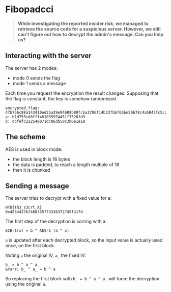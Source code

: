 # Fibopadcci

> **While investigating the reported insider risk, we managed to retrieve the**
> **source code for a suspicious server. However, we still can't figure out how to**
> **decrypt the admin's message. Can you help us?**

## Interacting with the server

The server has 2 modes:
- mode 0 sends the flag
- mode 1 sends a message

Each time you request the encryption the result changes. Supposing that the flag
is constant, the key is somehow randomized.

```
encrypted_flag: 47b756c88a143410ed2ba29e94689b89fcba3706f14b33fbbf65be59b78c4a5845fc5c2a1bbb66a21f0b3b23dbeed815
a: b1d755cd8fff461835974451f7528fd3
b: dcfefc222548071dc06db50c3b6e1e18
```

## The scheme

AES is used in block mode:
- the block length is 16 bytes
- the data is padded, to reach a length multiple of 16
- then it is chunked

## Sending a message

The server tries to decrypt with a fixed value for a:

```
HTB{th3_s3crt_A}
0x4854427b7468335f73336372745f417d
```

The first step of the decryption is xorring with a:

```
ECB-1(x) = b ^ AES-1 (a ^ x)
```

`a` is updated after each decrypted block, so the input value is actually used
once, on the first block.

Noting `a` the original IV, `a_` the fixed IV:

```
b_ = b ^ a ^ a_
&rarr; b_ ^ a_ = b ^ a
```

So replacing the first block with `b_ = b ^ a ^ a_` will force the decryption
using the original `a`.